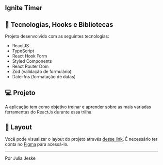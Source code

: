 ## Ignite Timer

## 🚀 Tecnologias, Hooks e Bibliotecas

Projeto desenvolvido com as seguintes tecnologias:

- ReactJS
- TypeScript
- React Hook Form
- Styled Components
- React Router Dom
- Zod (validação de formulário)
- Date-fns (formatação de datas)

## 💻 Projeto

A aplicação tem como objetivo treinar e aprender sobre as mais variadas ferramentas do ReactJs durante essa trilha.

## 🔖 Layout

Você pode visualizar o layout do projeto através [desse link](https://www.figma.com/file/mKs3BFQmbRi3aaWgpGrRRp/Ignite-Timer-(Community)?node-id=0%3A1&t=Rh5NCNbp3Ps56nmx-1). É necessário ter conta no [Figma](https://figma.com) para acessá-lo.

---

Por Julia Jeske
